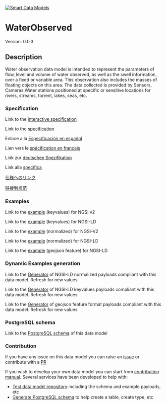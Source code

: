 [![Smart Data Models](https://smartdatamodels.org/wp-content/uploads/2022/01/SmartDataModels_logo.png "Logo")](https://smartdatamodels.org)
# WaterObserved
Version: 0.0.3

## Description 

 Water observation data model is intended to represent the parameters of flow, level and volume of water observed, as well as the swell information, over a fixed or variable area. This observation also includes the masses of floating objects on this area. The data collected is provided by Sensors, Cameras,Water stations positioned at specific or sensitive locations for rivers, streams, torrent, lakes, seas, etc.
### Specification

Link to the [interactive specification](https://swagger.lab.fiware.org/?url=https://smart-data-models.github.io/dataModel.Environment/WaterObserved/swagger.yaml)

Link to the [specification](https://github.com/smart-data-models/dataModel.Environment/blob/master/WaterObserved/doc/spec.md)

Enlace a la [Especificación en español](https://github.com/smart-data-models/dataModel.Environment/blob/master/WaterObserved/doc/spec_ES.md)

Lien vers le [spécification en français](https://github.com/smart-data-models/dataModel.Environment/blob/master/WaterObserved/doc/spec_FR.md)

Link zur [deutschen Spezifikation](https://github.com/smart-data-models/dataModel.Environment/blob/master/WaterObserved/doc/spec_DE.md)

Link alla [specifica](https://github.com/smart-data-models/dataModel.Environment/blob/master/WaterObserved/doc/spec_IT.md)

[仕様へのリンク](https://github.com/smart-data-models/dataModel.Environment/blob/master/WaterObserved/doc/spec_JA.md)

[链接到规范](https://github.com/smart-data-models/dataModel.Environment/blob/master/WaterObserved/doc/spec_ZH.md)
### Examples

Link to the [example](https://smart-data-models.github.io/dataModel.Environment/WaterObserved/examples/example.json) (keyvalues) for NGSI v2

Link to the [example](https://smart-data-models.github.io/dataModel.Environment/WaterObserved/examples/example.jsonld) (keyvalues) for NGSI-LD

Link to the [example](https://smart-data-models.github.io/dataModel.Environment/WaterObserved/examples/example-normalized.json) (normalized) for NGSI-V2

Link to the [example](https://smart-data-models.github.io/dataModel.Environment/WaterObserved/examples/example-normalized.jsonld) (normalized) for NGSI-LD

Link to the [example](https://smart-data-models.github.io/dataModel.Environment/WaterObserved/examples/example-geojsonfeature.json) (geojson feature) for NGSI-LD
### Dynamic Examples generation

Link to the [Generator](https://smartdatamodels.org/extra/ngsi-ld_generator.php?schemaUrl=https://raw.githubusercontent.com/smart-data-models/dataModel.Environment/master/WaterObserved/schema.json&email=info@smartdatamodels.org) of NGSI-LD normalized payloads compliant with this data model. Refresh for new values

Link to the [Generator](https://smartdatamodels.org/extra/ngsi-ld_generator_keyvalues.php?schemaUrl=https://raw.githubusercontent.com/smart-data-models/dataModel.Environment/master/WaterObserved/schema.json&email=info@smartdatamodels.org) of NGSI-LD keyvalues payloads compliant with this data model. Refresh for new values

Link to the [Generator](https://smartdatamodels.org/extra/geojson_features_generator.php?schemaUrl=https://raw.githubusercontent.com/smart-data-models/dataModel.Environment/master/WaterObserved/schema.json&email=info@smartdatamodels.org) of geojson feature format payloads compliant with this data model. Refresh for new values
### PostgreSQL schema

Link to the [PostgreSQL schema](https://smart-data-models.github.io/dataModel.Environment/WaterObserved/schema.sql) of this data model
### Contribution

 If you have any issue on this data model you can raise an [issue](https://github.com/smart-data-models/dataModel.Environment/issues)  or contribute with a [PR](https://github.com/smart-data-models/dataModel.Environment/pulls)

 If you wish to develop your own data model you can start from [contribution manual](https://bit.ly/contribution_manual). Several services have been developed to help with: 
 - [Test data model repository](https://smartdatamodels.org/index.php/data-models-contribution-api/) including the schema and example payloads, etc
 - [Generate PostgreSQL schema](https://smartdatamodels.org/index.php/sql-service/) to help create a table, create type, etc